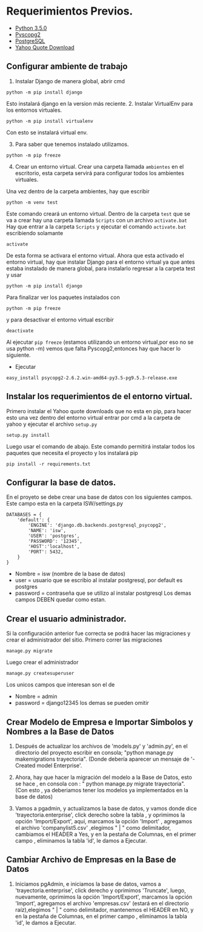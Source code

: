 ﻿# Requerimientos Previos.
* [Python 3.5.0](https://www.python.org/downloads/)
* [Pyscopg2](http://www.stickpeople.com/projects/python/win-psycopg/)
* [PostgreSQL](https://www.postgresql.org/download/)
* [Yahoo Quote Download](https://github.com/c0redumb/yahoo_quote_download)

## Configurar ambiente de trabajo
1. Instalar Django de manera global, abrir cmd
```=bash
python -m pip install django
```
Esto instalará django en la version más reciente.
2. Instalar VirtualEnv para los entornos virtuales.
```=bash
python -m pip install virtualenv
```
Con esto se instalará virtual env.

3. Para saber que tenemos instalado utilizamos.
```=bash
python -m pip freeze
```

4. Crear un entorno virtual.
Crear una carpeta llamada `ambientes` en el escritorio, esta carpeta servirá para configurar todos los ambientes virtuales.

Una vez dentro de la carpeta ambientes, hay que escribir
```=bash
python -m venv test
```
Este comando creará un entorno virtual.
Dentro de la carpeta `test` que se va a crear hay una carpeta llamada `Scripts` con un archivo `activate.bat`
Hay que entrar a la carpeta `Scripts` y ejecutar el comando `activate.bat` escribiendo solamante
```=bash
activate
```
De esta forma se activara el entorno virtual.
Ahora que esta activado el entorno virtual, hay que instalar Django para el entorno virtual ya que antes estaba instalado de manera global, para instalarlo regresar a la carpeta test y usar
```=bash
python -m pip install django
```
Para finalizar ver los paquetes instalados con
```=bash
python -m pip freeze
```
y para desactivar el entorno virtual escribir
```=bash
deactivate
```

Al ejecutar `pip freeze` (estamos utilizando un entorno virtual,por eso no se usa python -m) vemos que falta Pyscopg2,entonces hay que hacer lo siguiente.
* Ejecutar
```=bash
easy_install psycopg2-2.6.2.win-amd64-py3.5-pg9.5.3-release.exe
```

## Instalar los requerimientos de el entorno virtual.
Primero instalar el Yahoo quote downloads que no esta en pip, para hacer esto una vez dentro del entorno virtual entrar por cmd a la carpeta de yahoo y ejecutar el archivo `setup.py`
```
setup.py install
```
Luego usar el comando de abajo.
Este comando permitirá instalar todos los paquetes que necesita el proyecto y los instalará pip
```
pip install -r requirements.txt
```

## Configurar la base de datos.
En el proyeto se debe crear una base de datos con los siguientes campos.
Este campo esta en la carpeta ISW/settings.py
```
DATABASES = {
    'default': {
        'ENGINE': 'django.db.backends.postgresql_psycopg2',
        'NAME': 'isw',
        'USER': 'postgres',
        'PASSWORD': '12345',
        'HOST':'localhost',
        'PORT': 5432,
    }
}
```
* Nombre = isw (nombre de la base de datos)
* user = usuario que se escribio al instalar postgresql, por default es postgres
* password = contraseña que se utilizo al instalar postgresql
Los demas campos DEBEN quedar como estan.

## Crear el usuario administrador.
Si la configuración anterior fue correcta se podrá hacer las migraciones y crear el administrador del sitio.
Primero correr las migraciones
```
manage.py migrate
```
Luego crear el administrador
```
manage.py createsuperuser
```
Los unicos campos que interesan son el de
* Nombre = admin
* password = django12345
los demas se pueden omitir


## Crear Modelo de Empresa e Importar Simbolos y Nombres a la Base de Datos

1) Después  de actualizar los archivos de 'models.py' y 'admin.py', en el directorio del proyecto escribir en consola;
"python manage.py makemigrations trayectoria". (Donde debería aparecer un mensaje de '-Created model Enterprise'.

2) Ahora, hay que hacer la migración del modelo a la Base de Datos, esto se hace , en consola con : 
" python manage.py  migrate trayectoria". (Con esto , ya deberiamos tener los modelos ya implementados en la base de datos)

3) Vamos a pgadmin, y actualizamos la base de datos, y vamos donde dice 'trayectoria.enterprise', click derecho
sobre la tabla , y oprimimos la opción 'Import/Export', aquí, marcamos la opción 'Import' , agregamos el archivo
'companylist5.csv' ,elegimos " | " como delimitador,  cambiamos el HEADER a Yes, y en la pestaña de Columnas, en el primer campo , eliminamos la tabla
'id', le damos a Ejecutar.

## Cambiar Archivo de Empresas en la Base de Datos

1) Iniciamos pgAdmin, e iniciamos la base de datos, vamos a 'trayectoria.enterprise', click derecho y oprimimos 
'Truncate', luego, nuevamente, oprimimos la opción 'Import/Export', marcamos la opción 'Import', agregamos el archivo
'empresas.csv' (estará en el directorio raíz),elegimos " | " como delimitador,  mantenemos el HEADER en NO, y en la pestaña de Columnas, en el primer campo , eliminamos la tabla
'id', le damos a Ejecutar.